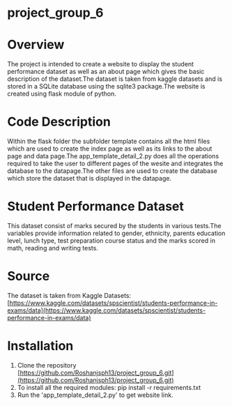 # project_group_6
# Overview
The project is intended to create a website to display the student performance dataset as well as an about page which gives the basic description of the dataset.The dataset is taken from kaggle datasets and is stored in a SQLite database using the sqlite3 package.The website is created using flask module of python.
# Code Description
Within the flask folder the subfolder template contains all the html files which are used to create the index page as well as its links to the about page and data page.The app_template_detail_2.py does all the operations required to take the user to different pages of the wesite and integrates the database to the datapage.The other files are used to create the database which store the dataset that is displayed in the datapage.
# Student Performance Dataset
This dataset consist of marks secured by the students in various tests.The variables provide information related to gender, ethnicity, parents education level, lunch type, test preparation course status and the marks scored in math, reading and writing tests.

# Source
The dataset is taken from Kaggle Datasets:
[https://www.kaggle.com/datasets/spscientist/students-performance-in-exams/data](https://www.kaggle.com/datasets/spscientist/students-performance-in-exams/data)

# Installation
1. Clone the repository
   [https://github.com/Roshanjsph13/project_group_6.git](https://github.com/Roshanjsph13/project_group_6.git)
2. To install all the required modules:
    pip install -r requirements.txt
3. Run the 'app_template_detail_2.py' to get website link.  
